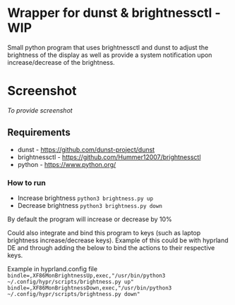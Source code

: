 # Wrapper for dunst & brightnessctl - WIP

Small python program that uses brightnessctl and dunst to adjust the brightness of the display as well as provide a system notification upon increase/decrease of the brightness.

# Screenshot
*To provide screenshot*

## Requirements
- dunst - https://github.com/dunst-project/dunst
- brightnessctl - https://github.com/Hummer12007/brightnessctl
- python - https://www.python.org/

### How to run
- Increase brightness `python3 brightness.py up`
- Decrease brightness `python3 brightness.py down`

By default the program will increase or decrease by 10% 

Could also integrate and bind this program to keys (such as laptop brightness increase/decrease keys).
Example of this could be with hyprland DE and through adding the below to bind the actions to their respective keys.

Example in hyprland.config file  
`bindle=,XF86MonBrightnessUp,exec,"/usr/bin/python3 ~/.config/hypr/scripts/brightness.py up"`
`bindle=,XF86MonBrightnessDown,exec,"/usr/bin/python3 ~/.config/hypr/scripts/brightness.py down"`